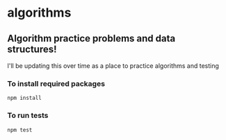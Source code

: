 # algorithms
## Algorithm practice problems and data structures!  
I'll be updating this over time as a place to practice algorithms and testing

### To install required packages
`npm install`

### To run tests
`npm test`